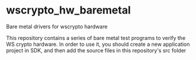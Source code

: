 # wscrypto_hw_baremetal
Bare metal drivers for wscrypto hardware

This repository contains a series of bare metal test programs to verify the WS crypto hardware. In order to use it, you should create a new application project in SDK, and then add the source files in this repository's src folder
